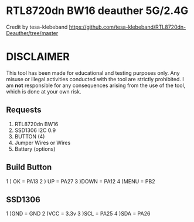 # RTL8720dn BW16 deauther 5G/2.4G
Credit by tesa-klebeband
https://github.com/tesa-klebeband/RTL8720dn-Deauther/tree/master
# DISCLAIMER
This tool has been made for educational and testing purposes only. Any misuse or illegal activities conducted with the tool are strictly prohibited. I am **not** responsible for any consequences arising from the use of the tool, which is done at your own risk.
## Requests
1) RTL8720dn BW16
2) SSD1306 I2C 0.9
3) BUTTON (4)
4) Jumper Wires or Wires
5) Battery (options)
## Build Button
1 ) OK = PA13
2 ) UP = PA27
3 )DOWN = PA12
4 )MENU = PB2
## SSD1306
1 )GND = GND
2 )VCC = 3.3v
3 )SCL = PA25
4 )SDA = PA26
